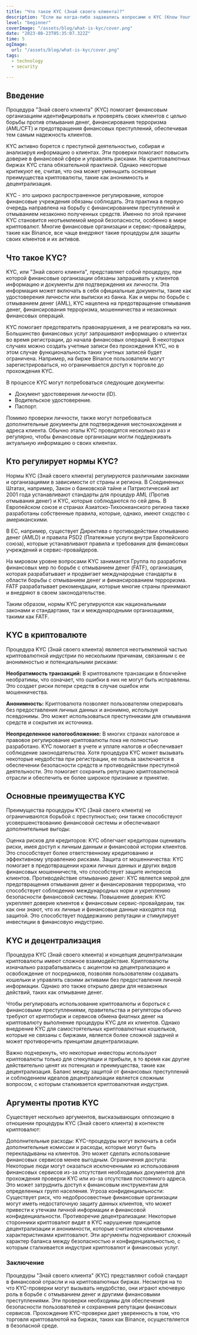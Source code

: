 ```yaml
---
title: "Что такое KYC (Знай своего клиента)?"
description: "Если вы когда-либо задавались вопросами о KYC (Know Your Customer), то эта статья для вас. Разгадываем тайны проверки клиентов, раскрываем важность этого процесса в современной экономике и рассказываем, как KYC может изменить ваш взгляд на безопасность в сфере финансов."
level: "beginner"
coverImage: "/assets/blog/what-is-kyc/cover.png"
date: "2023-08-23T05:35:07.322Z"
time: 5
ogImage:
  url: "/assets/blog/what-is-kyc/cover.png"
tags:
  - technology
  - security

---
```


## Введение
Процедура "Знай своего клиента" (KYC) помогает финансовым организациям идентифицировать и проверять своих клиентов с целью борьбы против отмывания денег, финансирования терроризма (AML/CFT) и предотвращения финансовых преступлений, обеспечивая тем самым надежность клиентов.

KYC активно борется с преступной деятельностью, собирая и анализируя информацию о клиентах. Эти проверки помогают повысить доверие в финансовой сфере и управлять рисками. На криптовалютных биржах KYC стала обязательной практикой. Однако некоторые критикуют ее, считая, что она может уменьшить основные преимущества криптовалюты, такие как анонимность и децентрализация.

KYC - это широко распространенное регулирование, которое финансовые учреждения обязаны соблюдать. Эта практика в первую очередь направлена на борьбу с финансированием преступлений и отмыванием незаконно полученных средств. Именно по этой причине KYC становится неотъемлемой мерой безопасности, особенно в мире криптовалют. Многие финансовые организации и сервис-провайдеры, такие как Binance, все чаще внедряют такие процедуры для защиты своих клиентов и их активов.
## Что такое KYC?
KYC, или "Знай своего клиента", представляет собой процедуру, при которой финансовые организации обязаны запрашивать у клиентов информацию и документы для подтверждения их личности. Эта информация может включать в себя официальные документы, такие как удостоверения личности или выписки из банка. Как и меры по борьбе с отмыванием денег (AML), KYC нацелена на предотвращение отмывания денег, финансирования терроризма, мошенничества и незаконных финансовых операций.

KYC помогает предотвратить правонарушения, а не реагировать на них. Большинство финансовых услуг запрашивают информацию о клиентах во время регистрации, до начала финансовых операций. В некоторых случаях можно создать учетные записи без прохождения KYC, но в этом случае функциональность таких учетных записей будет ограничена. Например, на бирже Binance пользователи могут зарегистрироваться, но ограничивается доступ к торговле до прохождения KYC.

В процессе KYC могут потребоваться следующие документы:

- Документ удостоверения личности (ID). 
- Водительское удостоверение.
- Паспорт.

Помимо проверки личности, также могут потребоваться дополнительные документы для подтверждения местонахождения и адреса клиента. Обычно этапы KYC проводятся несколько раз и регулярно, чтобы финансовые организации могли поддерживать актуальную информацию о своих клиентах.

<!-- banner_place -->

## Кто регулирует нормы KYC?
Нормы KYC (Знай своего клиента) регулируются различными законами и организациями в зависимости от страны и региона. В Соединенных Штатах, например, Закон о банковской тайне и Патриотический акт 2001 года устанавливают стандарты для процедур AML (Против отмывания денег) и KYC, которые соблюдаются по сей день. В Европейском союзе и странах Азиатско-Тихоокеанского региона также разработаны собственные правила, которые, однако, имеют сходство с американскими.

В ЕС, например, существует Директива о противодействии отмыванию денег (AMLD) и правила PSD2 (Платежные услуги внутри Европейского союза), которые устанавливают правила и требования для финансовых учреждений и сервис-провайдеров.

На мировом уровне вопросами KYC занимается Группа по разработке финансовых мер по борьбе с отмыванием денег (FATF), организация, которая разрабатывает и продвигает международные стандарты в области борьбы с отмыванием денег и финансированием терроризма. FATF разрабатывает рекомендации, которые многие страны принимают и внедряют в своем законодательстве.

Таким образом, нормы KYC регулируются как национальными законами и стандартами, так и международными организациями, такими как FATF.
## KYC в криптовалюте
Процедура KYC (Знай своего клиента) является неотъемлемой частью криптовалютной индустрии по нескольким причинам, связанным с ее анонимностью и потенциальными рисками:

**Необратимость транзакций:** В криптовалюте транзакции в блокчейне необратимы, что означает, что ошибки в них не могут быть исправлены. Это создает риски потери средств в случае ошибок или мошенничества.

**Анонимность:** Криптовалюта позволяет пользователям оперировать без предоставления личных данных и анонимно, используя псевдонимы. Это может использоваться преступниками для отмывания средств и сокрытия их источника.

**Неопределенное налогообложение:** В многих странах налоговое и правовое регулирование криптовалюты пока не полностью разработано. KYC помогает в учете и уплате налогов и обеспечивает соблюдение законодательства.
Хотя процедура KYC может вызывать некоторые неудобства при регистрации, ее польза заключается в обеспечении безопасности средств и противодействии преступной деятельности. Это помогает сохранить репутацию криптовалютной отрасли и обеспечить ее более широкое признание и принятие.

## Основные преимущества KYC
Преимущества процедуры KYC (Знай своего клиента) не ограничиваются борьбой с преступностью; они также способствуют усовершенствованию финансовой системы и обеспечивают дополнительные выгоды:

Оценка рисков для кредиторов: KYC облегчает кредиторам оценивать риски, имея доступ к личным данным и финансовой истории клиентов. Это способствует более ответственному кредитованию и эффективному управлению рисками.
Защита от мошенничества: KYC помогает в предотвращении кражи личных данных и других видов финансовых мошенничеств, что способствует защите интересов клиентов.
Противодействие отмыванию денег: KYC является мерой для предотвращения отмывания денег и финансирования терроризма, что способствует соблюдению международных норм и укреплению безопасности финансовой системы.
Повышение доверия: KYC укрепляет доверие клиентов к финансовым сервис-провайдерам, так как они знают, что их личные и финансовые данные находятся под защитой. Это способствует поддержанию репутации и стимулирует инвестиции в финансовую индустрию.

## KYC и децентрализация
Процедура KYC (Знай своего клиента) и концепция децентрализации криптовалюты имеют сложное взаимодействие. Криптовалюты изначально разрабатывались с акцентом на децентрализацию и освобождение от посредников, позволяя пользователям создавать кошельки и управлять своими активами без предоставления личной информации. Однако это также открыло двери для незаконных действий, таких как отмывание денег.

Чтобы регулировать использование криптовалюты и бороться с финансовыми преступлениями, правительства и регуляторы обычно требуют от криптобирж и сервисов обмена фиатных денег на криптовалюту выполнение процедуры KYC для их клиентов. Однако внедрение KYC для самостоятельных криптовалютных кошельков, которые не связаны с биржами, является более сложной задачей и может противоречить принципам децентрализации.

Важно подчеркнуть, что некоторые инвесторы используют криптовалюты только для спекуляции и прибыли, в то время как другие действительно ценят их потенциал и преимущества, такие как децентрализация. Баланс между защитой от финансовых преступлений и соблюдением идеалов децентрализации является сложным вопросом, с которым сталкивается криптовалютная индустрия.

## Аргументы против KYC
Существует несколько аргументов, высказывающих оппозицию в отношении процедуры KYC (Знай своего клиента) в контексте криптовалют:

Дополнительные расходы: KYC-процедуры могут включать в себя дополнительные комиссии и расходы, которые могут быть перекладываны на клиентов. Это может сделать использование финансовых сервисов менее выгодным.
Ограничения доступа: Некоторые люди могут оказаться исключенными из использования финансовых сервисов из-за отсутствия необходимых документов для прохождения проверки KYC или из-за отсутствия постоянного адреса. Это может затруднить доступ к финансовым инструментам для определенных групп населения.
Угроза конфиденциальности: Существует риск, что недобросовестные финансовые организации могут иметь недостаточную защиту данных клиентов, что может привести к утечкам личной информации и финансовой конфиденциальности.
Противоречие децентрализации: Некоторые сторонники криптовалют видят в KYC нарушение принципов децентрализации и анонимности, которые считаются ключевыми характеристиками криптовалют.
Эти аргументы подчеркивают сложный характер баланса между безопасностью и конфиденциальностью, с которым сталкивается индустрия криптовалют и финансовых услуг.

### Заключение 
Процедуры "Знай своего клиента" (KYC) представляют собой стандарт в финансовой отрасли и на криптовалютных биржах. Несмотря на то что KYC-проверки могут вызывать неудобство, они играют ключевую роль в борьбе с отмыванием денег и другими финансовыми преступлениями. Эти проверки необходимы для обеспечения безопасности пользователей и сохранения репутации финансовых сервисов. Прохождение KYC-проверки дает уверенность в том, что торговля криптовалютой на биржах, таких как Binance, осуществляется в безопасной среде.
